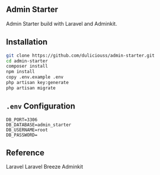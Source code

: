 ## Admin Starter

Admin Starter build with Laravel and Adminkit.

## Installation

```bash
git clone https://github.com/duliciouss/admin-starter.git
cd admin-starter
composer install
npm install
copy .env.example .env
php artisan key:generate
php artisan migrate
```

## ```.env``` Configuration
```
DB_PORT=3306
DB_DATABASE=admin_starter
DB_USERNAME=root
DB_PASSWORD=
```

## Reference

Laravel
Laravel Breeze
Adminkit